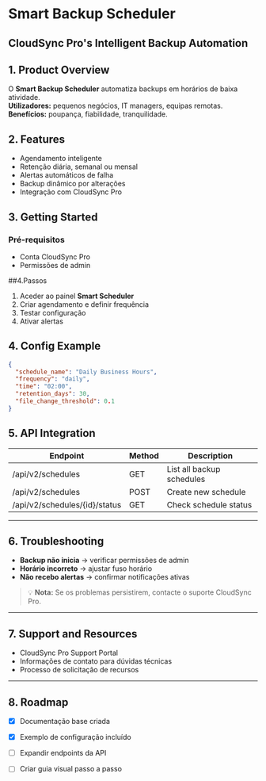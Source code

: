 # Smart Backup Scheduler
## CloudSync Pro's Intelligent Backup Automation

## 1. Product Overview
O **Smart Backup Scheduler** automatiza backups em horários de baixa atividade.  
**Utilizadores:** pequenos negócios, IT managers, equipas remotas.  
**Benefícios:** poupança, fiabilidade, tranquilidade.  

## 2. Features
- Agendamento inteligente  
- Retenção diária, semanal ou mensal  
- Alertas automáticos de falha  
- Backup dinâmico por alterações  
- Integração com CloudSync Pro  

## 3. Getting Started
### Pré-requisitos
- Conta CloudSync Pro  
- Permissões de admin  

##4.Passos
1. Aceder ao painel **Smart Scheduler**  
2. Criar agendamento e definir frequência  
3. Testar configuração  
4. Ativar alertas  


## 4. Config Example
```json
{
  "schedule_name": "Daily Business Hours",
  "frequency": "daily",
  "time": "02:00",
  "retention_days": 30,
  "file_change_threshold": 0.1
}
```
## 5. API Integration

| Endpoint                    | Method | Description              |
|-----------------------------|--------|--------------------------|
| /api/v2/schedules           | GET    | List all backup schedules |
| /api/v2/schedules           | POST   | Create new schedule       |
| /api/v2/schedules/{id}/status | GET  | Check schedule status     |

---

## 6. Troubleshooting

- **Backup não inicia** → verificar permissões de admin  
- **Horário incorreto** → ajustar fuso horário  
- **Não recebo alertas** → confirmar notificações ativas  

> 💡 **Nota:** Se os problemas persistirem, contacte o suporte CloudSync Pro.

---

## 7. Support and Resources

- CloudSync Pro Support Portal  
- Informações de contato para dúvidas técnicas  
- Processo de solicitação de recursos  

---

## 8. Roadmap

- [x] Documentação base criada  
- [x] Exemplo de configuração incluído  
- [ ] Expandir endpoints da API  
- [ ] Criar guia visual passo a passo  


